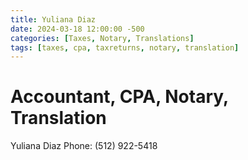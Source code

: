 ```yaml
---
title: Yuliana Diaz
date: 2024-03-18 12:00:00 -500
categories: [Taxes, Notary, Translations]
tags: [taxes, cpa, taxreturns, notary, translation]
---
```


# Accountant, CPA, Notary, Translation

Yuliana Diaz
Phone: (512) 922-5418